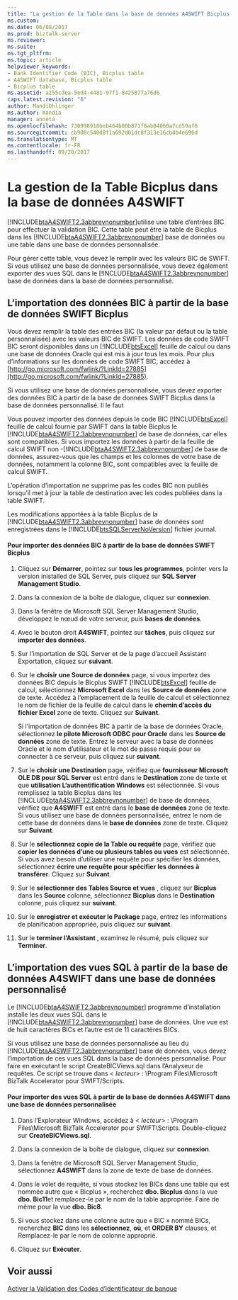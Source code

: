 ```yaml
---
title: "La gestion de la Table dans la base de données A4SWIFT Bicplus | Documents Microsoft"
ms.custom: 
ms.date: 06/08/2017
ms.prod: biztalk-server
ms.reviewer: 
ms.suite: 
ms.tgt_pltfrm: 
ms.topic: article
helpviewer_keywords:
- Bank Identifier Code (BIC), Bicplus table
- A4SWIFT database, Bicplus table
- Bicplus table
ms.assetid: a255cdea-5ed4-4481-97f1-8425877a76d6
caps.latest.revision: "6"
author: MandiOhlinger
ms.author: mandia
manager: anneta
ms.openlocfilehash: 730998918beb464b00b871f8ab04060a7cd59af6
ms.sourcegitcommit: cb908c540d8f1a692d01dc8f313e16cb4b4e696d
ms.translationtype: MT
ms.contentlocale: fr-FR
ms.lasthandoff: 09/20/2017
---
```

# <a name="managing-the-bicplus-table-in-the-a4swift-database"></a>La gestion de la Table Bicplus dans la base de données A4SWIFT
[!INCLUDE[btaA4SWIFT2.3abbrevnonumber](../../includes/btaa4swift2-3abbrevnonumber-md.md)]utilise une table d’entrées BIC pour effectuer la validation BIC. Cette table peut être la table de Bicplus dans les [!INCLUDE[btaA4SWIFT2.3abbrevnonumber](../../includes/btaa4swift2-3abbrevnonumber-md.md)] base de données ou une table dans une base de données personnalisée.  
  
 Pour gérer cette table, vous devez le remplir avec les valeurs BIC de SWIFT. Si vous utilisez une base de données personnalisée, vous devez également exporter des vues SQL dans le [!INCLUDE[btaA4SWIFT2.3abbrevnonumber](../../includes/btaa4swift2-3abbrevnonumber-md.md)] base de données dans la base de données personnalisé.  
  
## <a name="importing-bic-data-from-the-swift-bicplus-database"></a>L’importation des données BIC à partir de la base de données SWIFT Bicplus  
 Vous devez remplir la table des entrées BIC (la valeur par défaut ou la table personnalisée) avec les valeurs BIC de SWIFT. Les données de code SWIFT BIC seront disponibles dans un [!INCLUDE[btsExcel](../../includes/btsexcel-md.md)] feuille de calcul ou dans une base de données Oracle qui est mis à jour tous les mois. Pour plus d’informations sur les données de code SWIFT BIC, accédez à [http://go.microsoft.com/fwlink/?LinkId=27885](http://go.microsoft.com/fwlink/?LinkId=27885).  
  
 Si vous utilisez une base de données personnalisée, vous devez exporter des données BIC à partir de la base de données SWIFT Bicplus dans la base de données personnalisé. Il le faut  
  
 Vous pouvez importer des données depuis le code BIC [!INCLUDE[btsExcel](../../includes/btsexcel-md.md)] feuille de calcul fournie par SWIFT dans la table Bicplus le [!INCLUDE[btaA4SWIFT2.3abbrevnonumber](../../includes/btaa4swift2-3abbrevnonumber-md.md)] de base de données, car elles sont compatibles. Si vous importez les données à partir de la feuille de calcul SWIFT non -[!INCLUDE[btaA4SWIFT2.3abbrevnonumber](../../includes/btaa4swift2-3abbrevnonumber-md.md)] de base de données, assurez-vous que les champs et les colonnes de votre base de données, notamment la colonne BIC, sont compatibles avec la feuille de calcul SWIFT.  
  
 L’opération d’importation ne supprime pas les codes BIC non publiés lorsqu’il met à jour la table de destination avec les codes publiées dans la table SWIFT.  
  
 Les modifications apportées à la table Bicplus de la [!INCLUDE[btaA4SWIFT2.3abbrevnonumber](../../includes/btaa4swift2-3abbrevnonumber-md.md)] base de données sont enregistrées dans le [!INCLUDE[btsSQLServerNoVersion](../../includes/btssqlservernoversion-md.md)] fichier journal.  
  
#### <a name="to-import-bic-data-from-the-swift-bicplus-database"></a>Pour importer des données BIC à partir de la base de données SWIFT Bicplus  
  
1.  Cliquez sur **Démarrer**, pointez sur **tous les programmes**, pointer vers la version inistalled de SQL Server, puis cliquez sur **SQL Server Management Studio**.  
  
2.  Dans la connexion de la boîte de dialogue, cliquez sur **connexion**.  
  
3.  Dans la fenêtre de Microsoft SQL Server Management Studio, développez le nœud de votre serveur, puis **bases de données**.  
  
4.  Avec le bouton droit **A4SWIFT**, pointez sur **tâches**, puis cliquez sur **importer des données**.  
  
5.  Sur l’importation de SQL Server et de la page d’accueil Assistant Exportation, cliquez sur **suivant**.  
  
6.  Sur le **choisir une Source de données** page, si vous importez des données BIC depuis le Bicplus SWIFT [!INCLUDE[btsExcel](../../includes/btsexcel-md.md)] feuille de calcul, sélectionnez **Microsoft Excel** dans les **Source de données** zone de texte. Accédez à l’emplacement de la feuille de calcul et sélectionnez le nom de fichier de la feuille de calcul dans le **chemin d’accès du fichier Excel** zone de texte. Cliquez sur **Suivant**.  
  
     Si l’importation de données BIC à partir de la base de données Oracle, sélectionnez **le pilote Microsoft ODBC pour Oracle** dans les **Source de données** zone de texte. Entrez le serveur avec la base de données Oracle et le nom d’utilisateur et le mot de passe requis pour se connecter à ce serveur, puis cliquez sur **suivant**.  
  
7.  Sur le **choisir une Destination** page, vérifiez que **fournisseur Microsoft OLE DB pour SQL Server** est entré dans le **Destination** zone de texte et que **utilisation L’authentification Windows** est sélectionnée. Si vous remplissez la table Bicplus dans les [!INCLUDE[btaA4SWIFT2.3abbrevnonumber](../../includes/btaa4swift2-3abbrevnonumber-md.md)] de base de données, vérifiez que **A4SWIFT** est entré dans le **base de données** zone de texte. Si vous utilisez une base de données personnalisée, entrez le nom de cette base de données dans le **base de données** zone de texte. Cliquez sur **Suivant**.  
  
8.  Sur le **sélectionnez copie de la Table ou requête** page, vérifiez que **copier les données d’une ou plusieurs tables ou vues** est sélectionnée. Si vous avez besoin d’utiliser une requête pour spécifier les données, sélectionnez **écrire une requête pour spécifier les données à transférer**. Cliquez sur **Suivant**.  
  
9. Sur le **sélectionner des Tables Source et vues** , cliquez sur **Bicplus** dans les **Source** colonne, sélectionnez **Bicplus** dans le  **Destination** colonne, puis cliquez sur **suivant**.  
  
10. Sur le **enregistrer et exécuter le Package** page, entrez les informations de planification appropriée, puis cliquez sur **suivant**.  
  
11. Sur le **terminer l’Assistant** , examinez le résumé, puis cliquez sur **Terminer**.  
  
## <a name="importing-sql-views-from-the-a4swift-database-into-a-custom-database"></a>L’importation des vues SQL à partir de la base de données A4SWIFT dans une base de données personnalisé  
 Le [!INCLUDE[btaA4SWIFT2.3abbrevnonumber](../../includes/btaa4swift2-3abbrevnonumber-md.md)] programme d’installation installe les deux vues SQL dans le [!INCLUDE[btaA4SWIFT2.3abbrevnonumber](../../includes/btaa4swift2-3abbrevnonumber-md.md)] base de données. Une vue est de huit caractères BICs et l’autre est de 11 caractères BICs.  
  
 Si vous utilisez une base de données personnalisée au lieu du [!INCLUDE[btaA4SWIFT2.3abbrevnonumber](../../includes/btaa4swift2-3abbrevnonumber-md.md)] base de données, vous devez l’importation de ces vues SQL dans la base de données personnalisé. Pour faire en exécutant le script CreateBICViews.sql dans l’Analyseur de requêtes. Ce script se trouve dans \< *lecteur*> : \Program Files\Microsoft BizTalk Accelerator pour SWIFT/Scripts.  
  
#### <a name="to-import-sql-views-from-the-a4swift-database-into-a-custom-database"></a>Pour importer des vues SQL à partir de la base de données A4SWIFT dans une base de données personnalisée  
  
1.  Dans l’Explorateur Windows, accédez à \< *lecteur*> : \Program Files\Microsoft BizTalk Accelerator pour SWIFT\Scripts. Double-cliquez sur **CreateBICViews.sql**.  
  
2.  Dans la connexion de la boîte de dialogue, cliquez sur **connexion**.  
  
3.  Dans la fenêtre de Microsoft SQL Server Management Studio, sélectionnez **A4SWIFT** dans la zone de texte de base de données.  
  
4.  Dans le volet de requête, si vous stockez les BICs dans une table qui est nommée autre que « Bicplus », recherchez **dbo. Bicplus** dans la vue **dbo. Bic11**et remplacez-le par le nom de la table appropriée. Faire de même pour la vue **dbo. Bic8**.  
  
5.  Si vous stockez dans une colonne autre que « BIC » nommé BICs, recherchez **BIC** dans les **sélectionnez**, **où**, et **ORDER BY** clauses, et Remplacez-le par le nom de colonne approprié.  
  
6.  Cliquez sur **Exécuter**.  
  
## <a name="see-also"></a>Voir aussi  
 [Activer la Validation des Codes d’identificateur de banque](../../adapters-and-accelerators/accelerator-swift/enabling-validation-of-bank-identifier-codes.md)